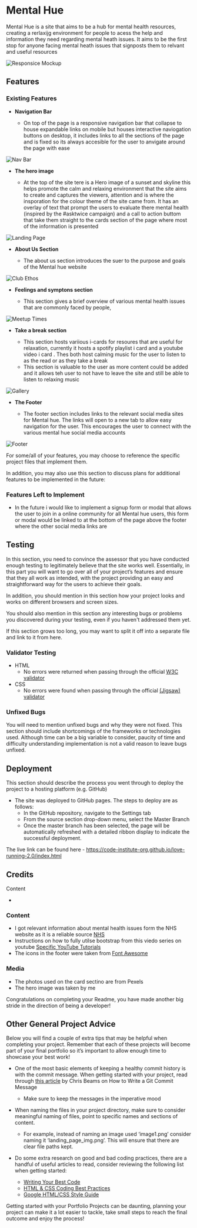 # Mental Hue

Mental Hue is a site that aims to be a hub for mental health resources, creating a rerlaxijg environment for people to acess the help and information they need regarding mental heath issues. It aims to be the first stop for anyone facing mental heath issues that signposts them to relvant and useful resources


![Responsice Mockup](https://github.com/lucyrush/readme-template/blob/master/media/love_running_mockup.png)

## Features 

### Existing Features

- __Navigation Bar__

  - On top of the page is a responsive navigation bar that collapse to house expandable links on mobile but houses interactive naviogation buttons on desktop, it includes links to all the sections of the page and is fixed so its always accesible for the user to anvigate around the page with ease

![Nav Bar](https://github.com/lucyrush/readme-template/blob/master/media/love_running_nav.png)

- __The hero image__

  - At the top of the site tere is a Hero image of a sunset and skyline this helps promote the calm and relaxing environment that the site aims to create and captures the viewers, attention and is where the insporation for the colour theme of the site came from. It has an overlay of text that prompt the users to evaluate there mental health (inspired by the #asktwice campaign) and a call to action buttom that take them straight to the cards section of the page where most of the information is presented 

![Landing Page](https://github.com/lucyrush/readme-template/blob/master/media/love_running_landing.png)

- __About Us Section__

  - The about us section introduces the suer to the purpose and goals of the Mental hue website

![Club Ethos](https://github.com/lucyrush/readme-template/blob/master/media/love_running_ethos.png)

- __Feelings and symptons section__

  - This section gives a brief overview of various mental health issues that are commonly faced by people, 

![Meetup Times](https://github.com/lucyrush/readme-template/blob/master/media/love_running_times.png)

- __Take a break section__

  - This section hosts variious i-cards for resoures that are useful for relaxation, currently it hosts a spotify playlist i card and a youtube video i card . Thes both host calming music for the user to listen to as the read or as they take a break
  - This section is valuable to the user as more content could be added and it allows teh user to not have to leave the site and still be able to listen to relaxing music 

![Gallery](https://github.com/lucyrush/readme-template/blob/master/media/love_running_gallery.png)


- __The Footer__ 

  - The footer section includes links to the relevant social media sites for Mental hue. The links will open to a new tab to allow easy navigation for the user. This encourages the user to connect with the various mental hue social media accounts


![Footer](https://github.com/lucyrush/readme-template/blob/master/media/love_running_footer.png)

For some/all of your features, you may choose to reference the specific project files that implement them.

In addition, you may also use this section to discuss plans for additional features to be implemented in the future:

### Features Left to Implement

- In the future i would like to implement a signup form or modal that allows the user to join in a online community for all Mental hue users, this form or modal would be linked to at the bottom of the page above the footer where the other social media links are

## Testing 

In this section, you need to convince the assessor that you have conducted enough testing to legitimately believe that the site works well. Essentially, in this part you will want to go over all of your project’s features and ensure that they all work as intended, with the project providing an easy and straightforward way for the users to achieve their goals.

In addition, you should mention in this section how your project looks and works on different browsers and screen sizes.

You should also mention in this section any interesting bugs or problems you discovered during your testing, even if you haven't addressed them yet.

If this section grows too long, you may want to split it off into a separate file and link to it from here.


### Validator Testing 

- HTML
  - No errors were returned when passing through the official [W3C validator](https://validator.w3.org/nu/?doc=https%3A%2F%2Fcode-institute-org.github.io%2Flove-running-2.0%2Findex.html)
- CSS
  - No errors were found when passing through the official [(Jigsaw) validator](https://jigsaw.w3.org/css-validator/validator?uri=https%3A%2F%2Fvalidator.w3.org%2Fnu%2F%3Fdoc%3Dhttps%253A%252F%252Fcode-institute-org.github.io%252Flove-running-2.0%252Findex.html&profile=css3svg&usermedium=all&warning=1&vextwarning=&lang=en#css)

### Unfixed Bugs

You will need to mention unfixed bugs and why they were not fixed. This section should include shortcomings of the frameworks or technologies used. Although time can be a big variable to consider, paucity of time and difficulty understanding implementation is not a valid reason to leave bugs unfixed. 

## Deployment

This section should describe the process you went through to deploy the project to a hosting platform (e.g. GitHub) 

- The site was deployed to GitHub pages. The steps to deploy are as follows: 
  - In the GitHub repository, navigate to the Settings tab 
  - From the source section drop-down menu, select the Master Branch
  - Once the master branch has been selected, the page will be automatically refreshed with a detailed ribbon display to indicate the successful deployment. 

The live link can be found here - https://code-institute-org.github.io/love-running-2.0/index.html 


## Credits 

Content

- 

### Content 

- I got relevant information about mental health issues form the NHS website as it is a reliable source [NHS](https://www.nhs.uk/)
- Instructions on how to fully utilse bootstrap from this viedo series on youtube [Specific YouTube Tutorials](https://www.youtube.com/playlist?list=PL4cUxeGkcC9joIM91nLzd_qaH_AimmdAR)
- The icons in the footer were taken from [Font Awesome](https://fontawesome.com/)

### Media

- The photos used on the card sectino are from Pexels
- The hero image was taken by me


Congratulations on completing your Readme, you have made another big stride in the direction of being a developer! 

## Other General Project Advice

Below you will find a couple of extra tips that may be helpful when completing your project. Remember that each of these projects will become part of your final portfolio so it’s important to allow enough time to showcase your best work! 

- One of the most basic elements of keeping a healthy commit history is with the commit message. When getting started with your project, read through [this article](https://chris.beams.io/posts/git-commit/) by Chris Beams on How to Write  a Git Commit Message 
  - Make sure to keep the messages in the imperative mood 

- When naming the files in your project directory, make sure to consider meaningful naming of files, point to specific names and sections of content.
  - For example, instead of naming an image used ‘image1.png’ consider naming it ‘landing_page_img.png’. This will ensure that there are clear file paths kept. 

- Do some extra research on good and bad coding practices, there are a handful of useful articles to read, consider reviewing the following list when getting started:
  - [Writing Your Best Code](https://learn.shayhowe.com/html-css/writing-your-best-code/)
  - [HTML & CSS Coding Best Practices](https://medium.com/@inceptiondj.info/html-css-coding-best-practice-fadb9870a00f)
  - [Google HTML/CSS Style Guide](https://google.github.io/styleguide/htmlcssguide.html#General)

Getting started with your Portfolio Projects can be daunting, planning your project can make it a lot easier to tackle, take small steps to reach the final outcome and enjoy the process! 